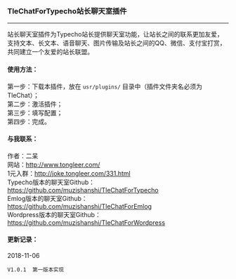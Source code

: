 ### TleChatForTypecho站长聊天室插件
---

站长聊天室插件为Typecho站长提供聊天室功能，让站长之间的联系更加友爱，支持文本、长文本、语音聊天、图片传输及站长之间的QQ、微信、支付宝打赏，共同建立一个友爱的站长联盟。

#### 使用方法：
第一步：下载本插件，放在 `usr/plugins/` 目录中（插件文件夹名必须为TleChat）；<br />
第二步：激活插件；<br />
第三步：填写配置；<br />
第四步：完成。

#### 与我联系：
作者：二呆<br />
网站：http://www.tongleer.com/<br />
1元入群：http://joke.tongleer.com/331.html<br />
Typecho版本的聊天室Github：https://github.com/muzishanshi/TleChatForTypecho<br />
Emlog版本的聊天室Github：https://github.com/muzishanshi/TleChatForEmlog<br />
Wordpress版本的聊天室Github：https://github.com/muzishanshi/TleChatForWordpress

#### 更新记录：
2018-11-06

	V1.0.1	第一版本实现